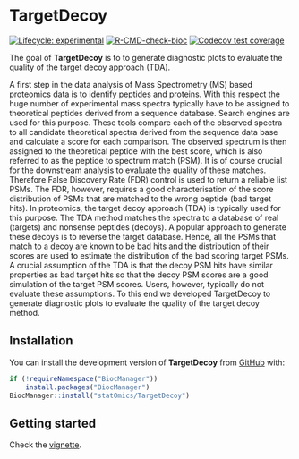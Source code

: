 
<!-- README.md is generated from README.Rmd. Please edit that file -->

# TargetDecoy

<!-- badges: start -->

[![Lifecycle:
experimental](https://img.shields.io/badge/lifecycle-experimental-orange.svg)](https://lifecycle.r-lib.org/articles/stages.html#experimental)
[![R-CMD-check-bioc](https://github.com/statOmics/TargetDecoy/workflows/R-CMD-check-bioc/badge.svg)](https://github.com/statOmics/TargetDecoy/actions)
[![Codecov test
coverage](https://codecov.io/gh/statOmics/TargetDecoy/branch/master/graph/badge.svg)](https://codecov.io/gh/statOmics/TargetDecoy?branch=master)
<!-- [![BioC status](http://www.bioconductor.org/shields/build/release/bioc/TargetDecoy.svg)](https://bioconductor.org/checkResults/release/bioc-LATEST/TargetDecoy) -->
<!-- badges: end -->

The goal of **TargetDecoy** is to to generate diagnostic plots to
evaluate the quality of the target decoy approach (TDA).

A first step in the data analysis of Mass Spectrometry (MS) based
proteomics data is to identify peptides and proteins. With this respect
the huge number of experimental mass spectra typically have to be
assigned to theoretical peptides derived from a sequence database.
Search engines are used for this purpose. These tools compare each of
the observed spectra to all candidate theoretical spectra derived from
the sequence data base and calculate a score for each comparison. The
observed spectrum is then assigned to the theoretical peptide with the
best score, which is also referred to as the peptide to spectrum match
(PSM). It is of course crucial for the downstream analysis to evaluate
the quality of these matches. Therefore False Discovery Rate (FDR)
control is used to return a reliable list PSMs. The FDR, however,
requires a good characterisation of the score distribution of PSMs that
are matched to the wrong peptide (bad target hits). In proteomics, the
target decoy approach (TDA) is typically used for this purpose. The TDA
method matches the spectra to a database of real (targets) and nonsense
peptides (decoys). A popular approach to generate these decoys is to
reverse the target database. Hence, all the PSMs that match to a decoy
are known to be bad hits and the distribution of their scores are used
to estimate the distribution of the bad scoring target PSMs. A crucial
assumption of the TDA is that the decoy PSM hits have similar properties
as bad target hits so that the decoy PSM scores are a good simulation of
the target PSM scores. Users, however, typically do not evaluate these
assumptions. To this end we developed TargetDecoy to generate diagnostic
plots to evaluate the quality of the target decoy method.

## Installation

You can install the development version of **TargetDecoy** from
[GitHub](https://github.com/statOmics/TargetDecoy) with:

``` r
if (!requireNamespace("BiocManager"))
    install.packages("BiocManager")
BiocManager::install("statOmics/TargetDecoy")
```

## Getting started

Check the [vignette]().
<!-- TODO: add link to pkgdown website or Bioc when available -->
